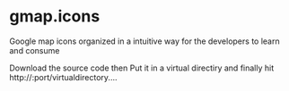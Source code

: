 gmap.icons
==========

Google map icons organized in a intuitive way for the developers to learn and consume


Download the source code then Put it in a virtual directiry and finally hit http://<host>:port/virtualdirectory....
